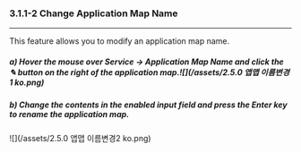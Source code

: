 ### 3.1.1-2 Change Application Map Name

---

This feature allows you to modify an application map name.

##### **a\) Hover the mouse over Service → Application Map Name and click the ✎ button on the right of the application map.**![](/assets/2.5.0 앱맵 이름변경1 ko.png)

##### b\) Change the contents in the enabled input field and press the Enter key to rename the application map.

![](/assets/2.5.0 앱맵 이름변경2 ko.png)


